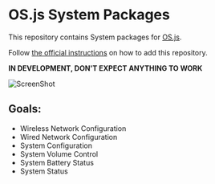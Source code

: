 # OS.js System Packages

This repository contains System packages for [OS.js](https://github.com/os-js/OS.js).

Follow [the official instructions](http://os.js.org/doc/manuals/man-package-manager.html) on how to add this repository.

**IN DEVELOPMENT, DON'T EXPECT ANYTHING TO WORK**

![ScreenShot](https://raw.githubusercontent.com/os-js/OS.js-system/master/screenshot.png)

## Goals:

- Wireless Network Configuration
- Wired Network Configuration
- System Configuration
- System Volume Control
- System Battery Status
- System Status
